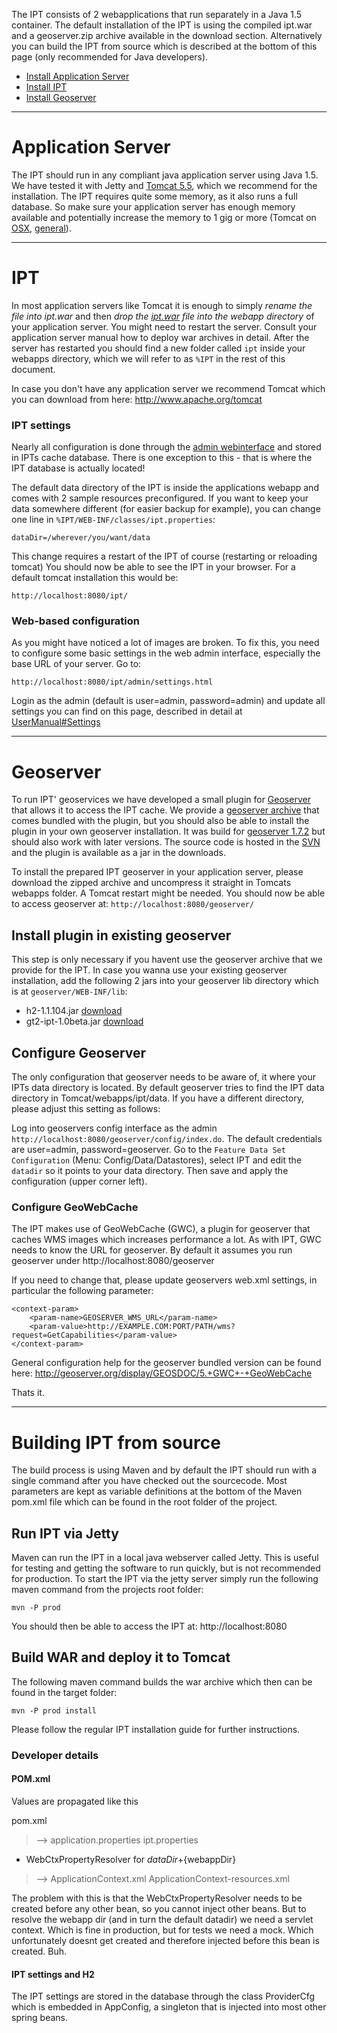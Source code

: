 The IPT consists of 2 webapplications that run separately in a Java 1.5 container.
The default installation of the IPT is using the compiled ipt.war and a geoserver.zip archive available in the download section. Alternatively you can build the IPT from source which is described at the bottom of this page (only recommended for Java developers).

  * [Install Application Server](#Application_Server.md)
  * [Install IPT](#IPT.md)
  * [Install Geoserver](#Geoserver.md)



---

# Application Server #
The IPT should run in any compliant java  application server using Java 1.5. We have tested it with Jetty and [Tomcat 5.5](http://tomcat.apache.org/download-55.cgi), which we recommend for the installation. The IPT requires quite some memory, as it also runs a full database. So make sure your application server has enough memory available and potentially increase the memory to 1 gig or more (Tomcat on [OSX](http://explanatorygap.net/2005/03/06/configuring-tomcat-under-os-x-server-for-more-memory/), [general](http://wiki.apache.org/tomcat/FAQ/Memory)).


---

# IPT #
In most application servers like Tomcat it is enough to simply _rename the file into ipt.war_ and then _drop the [ipt.war](http://code.google.com/p/gbif-providertoolkit/downloads/list?can=3&q=ipt+war&colspec=Filename+Summary+Uploaded+Size+DownloadCount) file into the webapp directory_ of your application server. You might need to restart the server. Consult your application server manual how to deploy war archives in detail. After the server has restarted you should find a new folder called `ipt` inside your webapps directory, which we will refer to as `%IPT` in the rest of this document.

In case you don't have any application server we recommend Tomcat which you can download from here:
http://www.apache.org/tomcat



### IPT settings ###
Nearly all configuration is done through the [admin webinterface](UserManual#Settings.md) and stored in IPTs cache database. There is one exception to this - that is where the IPT database is actually located!

The default data directory of the IPT is inside the applications webapp and comes with 2 sample resources preconfigured. If you want to keep your data somewhere different (for easier backup for example), you can change one line in `%IPT/WEB-INF/classes/ipt.properties`:
```
dataDir=/wherever/you/want/data
```

This change requires a restart of the IPT of course (restarting or reloading tomcat)
You should now be able to see the IPT in your browser. For a default tomcat installation this would be:

`http://localhost:8080/ipt/`

### Web-based configuration ###
As you might have noticed a lot of images are broken. To fix this, you need to configure some basic settings in the web admin interface, especially the base URL of your server. Go to:

`http://localhost:8080/ipt/admin/settings.html`

Login as the admin (default is user=admin, password=admin) and update all settings you can find on this page, described in detail at [UserManual#Settings](UserManual#Settings.md)



---


# Geoserver #
To run IPT' geoservices we have developed a small plugin for [Geoserver](http://geoserver.org) that allows it to access the IPT cache. We provide a [geoserver archive](http://code.google.com/p/gbif-providertoolkit/downloads/list?can=2&q=geoserver+zip&colspec=Filename+Summary+Uploaded+Size+DownloadCount) that comes bundled with the plugin, but you should also be able to install the plugin in your own geoserver installation. It was build for [geoserver 1.7.2](http://geoserver.org/display/GEOS/GeoServer+1.7.2) but should also work with later versions. The source code is hosted in the [SVN](http://code.google.com/p/gbif-providertoolkit/source/browse/#svn/trunk/GT2-gbif-providertool) and the plugin is available as a jar in the downloads.

To install the prepared IPT geoserver in your application server, please download the zipped archive and uncompress it straight in Tomcats webapps folder. A Tomcat restart might be needed. You should now be able to access geoserver at:
`http://localhost:8080/geoserver/`

## Install plugin in existing geoserver ##
This step is only necessary if you havent use the geoserver archive that we provide for the IPT. In case you wanna use your existing geoserver installation,
add the following 2 jars into your geoserver lib directory which is at `geoserver/WEB-INF/lib`:
  * h2-1.1.104.jar [download](http://code.google.com/p/h2database/downloads/detail?name=h2-2008-11-28.zip&can=2)
  * gt2-ipt-1.0beta.jar [download](http://code.google.com/p/gbif-providertoolkit/downloads/list?can=2&q=geoserver+plugin&colspec=Filename+Summary+Uploaded+Size+DownloadCount)

## Configure Geoserver ##
The only configuration that geoserver needs to be aware of, it where your IPTs data directory is located. By default geoserver tries to find the IPT data directory in Tomcat/webapps/ipt/data. If you have a different directory, please adjust this setting as follows:

Log into geoservers config interface as the admin `http://localhost:8080/geoserver/config/index.do`. The default credentials are user=admin, password=geoserver.
Go to the `Feature Data Set Configuration` (Menu: Config/Data/Datastores), select IPT and edit the `datadir` so it points to your data directory. Then save and apply the configuration (upper corner left).

### Configure GeoWebCache ###
The IPT makes use of GeoWebCache (GWC), a plugin for geoserver that caches WMS images which increases performance a lot. As with IPT, GWC needs to know the URL for geoserver. By default it assumes you run geoserver under http://localhost:8080/geoserver

If you need to change that, please update geoservers web.xml settings, in particular the following parameter:
```
<context-param>
    <param-name>GEOSERVER_WMS_URL</param-name>
    <param-value>http://EXAMPLE.COM:PORT/PATH/wms?request=GetCapabilities</param-value>
</context-param>
```

General configuration help for the geoserver bundled version can be found here:
http://geoserver.org/display/GEOSDOC/5.+GWC+-+GeoWebCache


Thats it.



---


# Building IPT from source #
The build process is using Maven and by default the IPT should run with a single command after you have checked out the sourcecode. Most parameters are kept as variable definitions at the bottom of the Maven pom.xml file which can be found in the root folder of the project.

## Run IPT via Jetty ##
Maven can run the IPT in a local java webserver called Jetty.
This is useful for testing and getting the software to run quickly, but is not recommended for production.
To start the IPT via the jetty server simply run the following maven command from the projects root folder:

```
mvn -P prod
```

You should then be able to access the IPT at:
http://localhost:8080


## Build WAR and deploy it to Tomcat ##
The following maven command builds the war archive which then can be found in the target folder:
```
mvn -P prod install
```

Please follow the regular IPT installation guide for further instructions.


### Developer details ###
#### POM.xml ####
Values are propagated like this

pom.xml
> -->
application.properties
ipt.properties
+ WebCtxPropertyResolver for ${dataDir}+${webappDir}
> -->
ApplicationContext.xml
ApplicationContext-resources.xml

The problem with this is that the WebCtxPropertyResolver needs to be created before any other bean, so you cannot inject other beans.
But to resolve the webapp dir (and in turn the default datadir) we need a servlet context. Which is fine in production, but for tests we need a mock.
Which unfortunately doesnt get created and therefore injected before this bean is created. Buh.

#### IPT settings and H2 ####
The IPT settings are stored in the database through the class ProviderCfg which is embedded in AppConfig,
a singleton that is injected into most other spring beans.
